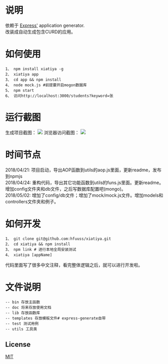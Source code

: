 
# 说明
依赖于 [Express'](https://www.npmjs.com/package/express) application generator.    
改装成自动生成包含CURD的应用。    
# 如何使用
`1、 npm install xiatiya -g`    
`2、 xiatiya app`    
`3、 cd app && npm install`    
`4、 node mock.js #前提要开启mogon数据库`    
`5、 npm start`    
`6、 访问http://localhost:3000/students?keyword=张` 

# 运行截图
生成项目截图：
![](http://images.hfuusec.cn/18-5-2/75238005.jpg)
浏览器访问截图：
![](http://images.hfuusec.cn/18-5-2/41254235.jpg)   

# 时间节点
2018/04/21:  项目启动，导出AOP函数到utils的aop.js里面，更新readme，发布到npmjs       
2018/04/24:  重构代码，导出其它功能函数到utils的funs.js里面。更新readme。增加config文件夹和db文件，之后写数据库配置吧(mongo)。    
2018/05/02:  增加了config/db文件；增加了mock/mock.js文件。增加models和controllers文件夹和例子。

# 如何开发

```
1、 git clone git@github.com:hfuuss/xiatiya.git
2、 cd xiatiya && npm install
3、 npm link # 进行本地全局安装测试
4、 xiatiya [appName]
```
代码里面写了很多中文注释，看完整体逻辑之后，就可以进行开发啦。
# 文件说明
```
-- bin 存放主函数
-- doc 将来存放使用文档
-- lib 存放函数库
-- templates 存放模板文件# express-generate自带
-- test 测试用例
-- utils 工具类
```
## License

[MIT](LICENSE)

